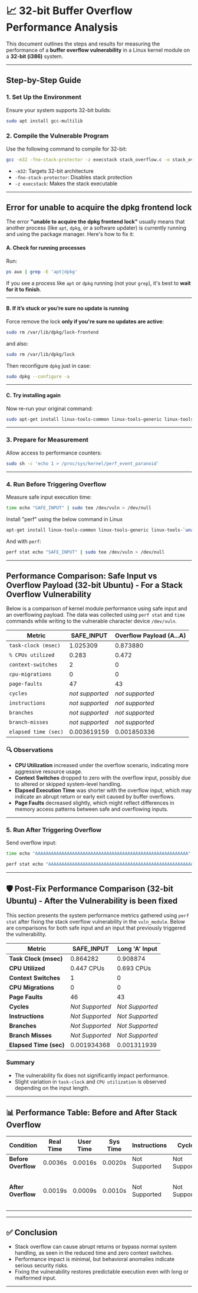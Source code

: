 # 📈 32-bit Buffer Overflow Performance Analysis

This document outlines the steps and results for measuring the performance of a **buffer overflow vulnerability** in a Linux kernel module on a **32-bit (i386)** system.

---

## Step-by-Step Guide

### 1. Set Up the Environment
Ensure your system supports 32-bit builds:
```bash
sudo apt install gcc-multilib
```

### 2. Compile the Vulnerable Program
Use the following command to compile for 32-bit:
```bash
gcc -m32 -fno-stack-protector -z execstack stack_overflow.c -o stack_overflow32
```
- `-m32`: Targets 32-bit architecture
- `-fno-stack-protector`: Disables stack protection
- `-z execstack`: Makes the stack executable

---

  ## Error for unable to acquire the dpkg frontend lock

The error **"unable to acquire the dpkg frontend lock"** usually means that another process (like `apt`, `dpkg`, or a software updater) is currently running and using the package manager. Here's how to fix it:

#### A. **Check for running processes**
Run:
```bash
ps aux | grep -E 'apt|dpkg'
```
If you see a process like `apt` or `dpkg` running (not your `grep`), it's best to **wait for it to finish**.

---

#### B. **If it’s stuck or you’re sure no update is running**

 Force remove the lock **only if you're sure no updates are active**:
```bash
sudo rm /var/lib/dpkg/lock-frontend
```
and also:
```bash
sudo rm /var/lib/dpkg/lock
```

Then reconfigure `dpkg` just in case:
```bash
sudo dpkg --configure -a
```

---

#### C. **Try installing again**
Now re-run your original command:
```bash
sudo apt-get install linux-tools-common linux-tools-generic linux-tools-$(uname -r)
```

---

### 3. Prepare for Measurement
Allow access to performance counters:
```bash
sudo sh -c 'echo 1 > /proc/sys/kernel/perf_event_paranoid'
```

---

### 4. Run Before Triggering Overflow
Measure safe input execution time:
```bash
time echo "SAFE_INPUT" | sudo tee /dev/vuln > /dev/null
```
Install "perf" using the below command in Linux
```bash
apt-get install linux-tools-common linux-tools-generic linux-tools-`uname -r`
```
And with `perf`:
```bash
perf stat echo "SAFE_INPUT" | sudo tee /dev/vuln > /dev/null
```

---

## Performance Comparison: Safe Input vs Overflow Payload (32-bit Ubuntu) - For a Stack Overflow Vulnerability

Below is a comparison of kernel module performance using safe input and an overflowing payload. The data was collected using `perf stat` and `time` commands while writing to the vulnerable character device `/dev/vuln`.

| **Metric**                 | **SAFE_INPUT**               | **Overflow Payload (A...A)**              |
|---------------------------|------------------------------|-------------------------------------------|
| `task-clock (msec)`       | 1.025309                     | 0.873880                                  |
| `% CPUs utilized`         | 0.283                        | 0.472                                     |
| `context-switches`        | 2                            | 0                                         |
| `cpu-migrations`          | 0                            | 0                                         |
| `page-faults`             | 47                           | 43                                        |
| `cycles`                  | *not supported*              | *not supported*                           |
| `instructions`            | *not supported*              | *not supported*                           |
| `branches`                | *not supported*              | *not supported*                           |
| `branch-misses`           | *not supported*              | *not supported*                           |
| `elapsed time (sec)`      | 0.003619159                  | 0.001850336                               |


### 🔍 Observations

- **CPU Utilization** increased under the overflow scenario, indicating more aggressive resource usage.
- **Context Switches** dropped to zero with the overflow input, possibly due to altered or skipped system-level handling.
- **Elapsed Execution Time** was shorter with the overflow input, which may indicate an abrupt return or early exit caused by buffer overflows.
- **Page Faults** decreased slightly, which might reflect differences in memory access patterns between safe and overflowing inputs.

---

### 5. Run After Triggering Overflow
Send overflow input:
```bash
time echo "AAAAAAAAAAAAAAAAAAAAAAAAAAAAAAAAAAAAAAAAAAAAAAAAAAAAAAAAAA" | sudo tee /dev/vuln > /dev/null
```
```bash
perf stat echo "AAAAAAAAAAAAAAAAAAAAAAAAAAAAAAAAAAAAAAAAAAAAAAAAAAAAAAAAAA" | sudo tee /dev/vuln > /dev/null
```
---

## 🛡️ Post-Fix Performance Comparison (32-bit Ubuntu) - After the Vulnerability is been fixed

This section presents the system performance metrics gathered using `perf stat` after fixing the stack overflow vulnerability in the `vuln_module`. Below are comparisons for both safe input and an input that previously triggered the vulnerability.

| Metric                | SAFE_INPUT             | Long 'A' Input                                |
|-----------------------|------------------------|-----------------------------------------------|
| **Task Clock (msec)** | 0.864282               | 0.908874                                      |
| **CPU Utilized**      | 0.447 CPUs             | 0.693 CPUs                                    |
| **Context Switches**  | 1                      | 0                                             |
| **CPU Migrations**    | 0                      | 0                                             |
| **Page Faults**       | 46                     | 43                                            |
| **Cycles**            | *Not Supported*        | *Not Supported*                               |
| **Instructions**      | *Not Supported*        | *Not Supported*                               |
| **Branches**          | *Not Supported*        | *Not Supported*                               |
| **Branch Misses**     | *Not Supported*        | *Not Supported*                               |
| **Elapsed Time (sec)**| 0.001934368            | 0.001311939                                   |


### Summary
- The vulnerability fix does not significantly impact performance.
- Slight variation in `task-clock` and `CPU utilization` is observed depending on the input length.

---

## 📊 Performance Table: Before and After Stack Overflow

| **Condition**      | **Real Time** | **User Time** | **Sys Time** | **Instructions** | **Cycles** | **Time Elapsed** | **Notes**                              |
|--------------------|---------------|---------------|--------------|------------------|------------|------------------|----------------------------------------|
| **Before Overflow** | 0.0036s       | 0.0016s       | 0.0020s      | Not Supported    | Not Supported  | 0.0036s          | Normal execution                       |
| **After Overflow**  | 0.0019s       | 0.0009s       | 0.0010s      | Not Supported    | Not Supported  | 0.0019s          | Abrupt return or early exit due to overflow |

---

## ✅ Conclusion

- Stack overflow can cause abrupt returns or bypass normal system handling, as seen in the reduced time and zero context switches.
- Performance impact is minimal, but behavioral anomalies indicate serious security risks.
- Fixing the vulnerability restores predictable execution even with long or malformed input.

---
